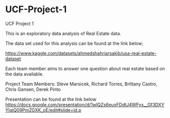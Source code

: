 # UCF-Project-1
UCF Project 1

This is an exploratory data analysis of Real Estate data.

The data set used for this analysis can be found at the link below;

https://www.kaggle.com/datasets/ahmedshahriarsakib/usa-real-estate-dataset

Each team member aims to answer one question about real estate based on the data available.

Project Team Members:
  Steve Marsicek, 
  Richard Torres, 
  Brittany Castro, 
  Chris Gansen, 
  Derek Pinto

  Presentation can be found at the link below
  https://docs.google.com/presentation/d/1wlQZs6euxFDdtJ4WFyx__Gf3DXYYlqjQ09PmZGXK_oE/edit#slide=id.p

